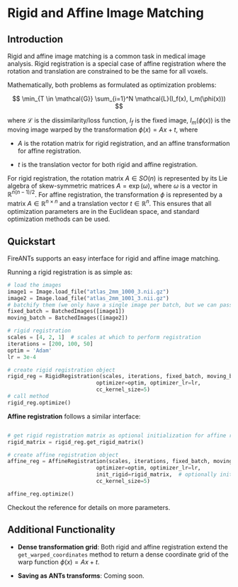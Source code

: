 # Rigid and Affine Image Matching

## Introduction

Rigid and affine image matching is a common task in medical image analysis. Rigid registration is a special case of affine registration where the rotation and translation are constrained to be the same for all voxels.

Mathematically, both problems as formulated as optimization problems:

$$ \min_{T \in \mathcal{G}} \sum_{i=1}^N \mathcal{L}(I_f(x), I_m(\phi(x))) $$

where $\mathcal{L}$ is the dissimilarity/loss function, $I_f$ is the fixed image, $I_m(\phi(x))$ is the moving image warped by the transformation $\phi(x) = Ax + t$, where

* $A$ is the rotation matrix for rigid registration, and an affine transformation for affine registration.

* $t$ is the translation vector for both rigid and affine registration.

For rigid registration, the rotation matrix $A \in SO(n)$ is represented by its Lie algebra of skew-symmetric matrices $A = \exp(\omega)$, where $\omega$ is a vector in $\mathbb{R}^{n(n-1)/2}$. 
For affine registration, the transformation $\phi$ is represented by a matrix $A \in \mathbb{R}^{n \times n}$ and a translation vector $t \in \mathbb{R}^n$.
This ensures that all optimization parameters are in the Euclidean space, and standard optimization methods can be used.

## Quickstart

FireANTs supports an easy interface for rigid and affine image matching.

Running a rigid registration is as simple as:

```python
# load the images
image1 = Image.load_file("atlas_2mm_1000_3.nii.gz")
image2 = Image.load_file("atlas_2mm_1001_3.nii.gz")
# batchify them (we only have a single image per batch, but we can pass multiple images)
fixed_batch = BatchedImages([image1])
moving_batch = BatchedImages([image2])

# rigid registration
scales = [4, 2, 1]  # scales at which to perform registration
iterations = [200, 100, 50]
optim = 'Adam'
lr = 3e-4

# create rigid registration object
rigid_reg = RigidRegistration(scales, iterations, fixed_batch, moving_batch, 
                            optimizer=optim, optimizer_lr=lr,
                            cc_kernel_size=5)
# call method
rigid_reg.optimize()
```

**Affine registration** follows a similar interface:

```python

# get rigid registration matrix as optional initialization for affine registration
rigid_matrix = rigid_reg.get_rigid_matrix()

# create affine registration object
affine_reg = AffineRegistration(scales, iterations, fixed_batch, moving_batch, 
                            optimizer=optim, optimizer_lr=lr,
                            init_rigid=rigid_matrix,  # optionally initialized with rigid matrix
                            cc_kernel_size=5)

affine_reg.optimize()
```

Checkout the reference for details on more parameters.


## Additional Functionality

* **Dense transformation grid**: Both rigid and affine registration extend the `get_warped_coordinates` method to return a dense coordinate grid of the warp function $\phi(x) = Ax + t$.

* **Saving as ANTs transforms**: Coming soon.
